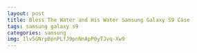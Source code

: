 ```yaml
---
layout: post
title: Bless The Water and His Water Samsung Galaxy S9 Case
tags: samsung galaxy s9
categories: samsung
img: 1lv5GNrpBpnPLfJ9pnNnApP0yTJvq-Xw9
---
```

